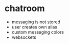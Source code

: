 # chatroom

- messaging is not stored
- user creates own alias
- custom messaging colors
- websockets
